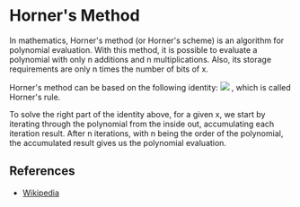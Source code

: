 # Horner's Method

In mathematics, Horner's method (or Horner's scheme) is an algorithm for polynomial evaluation.
With this method, it is possible to evaluate a polynomial with only n additions and n multiplications.
Also, its storage requirements are only n times the number of bits of x.

Horner's method can be based on the following identity:
![](https://wikimedia.org/api/rest_v1/media/math/render/svg/2a576e42d875496f8b0f0dda5ebff7c2415532e4)
, which is called Horner's rule.

To solve the right part of the identity above, for a given x, we start by iterating through the polynomial from the inside out,
accumulating each iteration result. After n iterations, with n being the order of the polynomial, the accumulated result gives
us the polynomial evaluation. 
## References

- [Wikipedia](https://en.wikipedia.org/wiki/Horner%27s_method)
